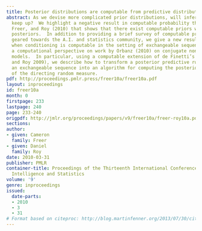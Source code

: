 ```yaml
---
title: Posterior distributions are computable from predictive distributions
abstract: As we devise more complicated prior distributions, will inference algorithms
  keep up?  We highlight a negative result in computable probability theory by Ackerman,
  Freer, and Roy (2010) that shows that there exist computable priors with noncomputable
  posteriors.  In addition to providing a brief survey of computable probability theory
  geared towards the A.I. and statistics community, we give a new result characterizing
  when conditioning is computable in the setting of exchangeable sequences, and provide
  a computational perspective on work by Orbanz (2010) on conjugate nonparametric
  models.  In particular, using a computable extension of de Finetti’s theorem (Freer
  and Roy 2009), we describe how to transform a posterior predictive rule for generating
  an exchangeable sequence into an algorithm for computing the posterior distribution
  of the directing random measure.
pdf: http://proceedings.pmlr.press/freer10a/freer10a.pdf
layout: inproceedings
id: freer10a
month: 0
firstpage: 233
lastpage: 240
page: 233-240
origpdf: http://jmlr.org/proceedings/papers/v9/freer10a/freer-roy10a.pdf
sections: 
author:
- given: Cameron
  family: Freer
- given: Daniel
  family: Roy
date: 2010-03-31
publisher: PMLR
container-title: Proceedings of the Thirteenth International Conference on Artificial
  Intelligence and Statistics
volume: '9'
genre: inproceedings
issued:
  date-parts:
  - 2010
  - 3
  - 31
# Format based on citeproc: http://blog.martinfenner.org/2013/07/30/citeproc-yaml-for-bibliographies/
---
```

